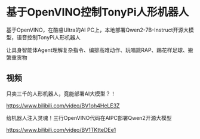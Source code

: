 # 基于OpenVINO控制TonyPi人形机器人

基于OpenVINO，在酷睿Ultra的AI PC上，本地部署Qwen2-7B-Instruct开源大模型，语音控制TonyPi人形机器人

让具身智能体Agent理解复杂指令、编排高难动作、玩唱跳RAP、踢花样足球、搬繁重货物

## 视频

只卖三千的人形机器人，竟能部署AI大模型？！

https://www.bilibili.com/video/BV1oh4HeLE3Z

给机器人注入灵魂！三行OpenVINO代码在AIPC部署Qwen2开源大模型

https://www.bilibili.com/video/BV1TKtteDEe1
